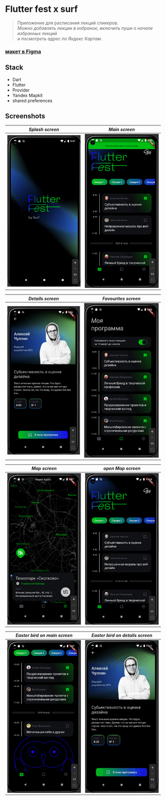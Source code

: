 # Flutter fest x surf

> Приложение для расписания лекций спикеров.\
> *Можно добавлять лекции в избраное, включить пуши о начале избранных лекций\
> и посмотреть адрес по Яндекс Картам.*

### [макет в Figma](https://www.figma.com/file/2q163FVUs1k3mOI0eZpvcq/Flutter-Fest?node-id=0%3A1)

## Stack
+ Dart
+ Flutter
+ Provider
+ Yandex Mapkit
+ shared preferences

## Screenshots

| *Splash screen*  | *Main screen* |
| ------------- | ------------- |
| ![splash screen](https://github.com/brntsv/screenshots_and_gifs/raw/main/flutter_fest_surf/screenshots/splash.png)  | ![main screen](https://github.com/brntsv/screenshots_and_gifs/raw/main/flutter_fest_surf/screenshots/main.png)  |


| *Details screen*  | *Favourites screen* |
| ------------- | ------------- |
| ![details screen](https://github.com/brntsv/screenshots_and_gifs/raw/main/flutter_fest_surf/screenshots/details.png)  | ![favourites screen](https://github.com/brntsv/screenshots_and_gifs/raw/main/flutter_fest_surf/screenshots/favourites.png)  |


| *Map screen*  | *open Map screen* |
| ------------- | ------------- |
| ![map screen](https://github.com/brntsv/screenshots_and_gifs/raw/main/flutter_fest_surf/screenshots/map.png)  | ![map screen](https://github.com/brntsv/screenshots_and_gifs/raw/main/flutter_fest_surf/gifs/open_map.gif)  |


| *Easter bird on main screen*  | *Easter bird on details screen* |
| ------------- | ------------- |
| ![easter egg main](https://github.com/brntsv/screenshots_and_gifs/raw/main/flutter_fest_surf/screenshots/easter_egg_main.png)  | ![easter egg details](https://github.com/brntsv/screenshots_and_gifs/raw/main/flutter_fest_surf/gifs/easter_bird.gif)  |




